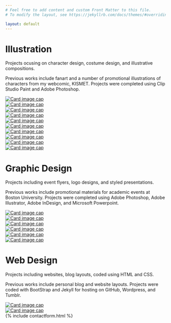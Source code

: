 ```yaml
---
# Feel free to add content and custom Front Matter to this file.
# To modify the layout, see https://jekyllrb.com/docs/themes/#overriding-theme-defaults

layout: default
---
```

<div class="container-fluid ml-0 mr-0 pl-0 pr-0 pb-0 mb-5" id="top-container-gallery">
    <div class="row"><a name="illustration"></a>
                <div class="card col-lg-6 col-12 align-bottom" id="gallery-heading">
                    <div id="gallery-heading-container">
                        <h1>Illustration</h1>
                        <p class="lead">Projects ocusing on character design, costume design, and illustrative compositions.</p>
                        <P>Previous works include fanart and a number of promotional illustrations of characters from my webcomic, KISMET.  Projects were completed using Clip Studio Paint and Adobe Photoshop.</p>
                    </div>
                </div>
                <div class="card col-lg-3 col-6" id="gallery-frame">
                    <a href="/projects/Phaedra/"><img class="card-img-top" src="/assets/gallery1.png" alt="Card image cap"></a>
                </div>
                <div class="card col-lg-3 col-6" id="gallery-frame">
                    <a href="/projects/frozen/"><img class="card-img-top" src="/assets/gallery2.png" alt="Card image cap"></a>
                </div>
    </div>
    <div class="row">
            <div class="card col-lg-3 col-6" id="gallery-frame">
                <a href="/projects/tertia/"><img class="card-img-top" src="/assets/gallery3.png" alt="Card image cap"></a>
            </div>
            <div class="card col-lg-3 col-6" id="gallery-frame">
                <a href="/projects/DVA/"><img class="card-img-top" src="/assets/gallery4.png" alt="Card image cap"></a>
            </div>
            <div class="card col-lg-3 col-6" id="gallery-frame">
                <a href="/projects/smokinggun/"><img class="card-img-top" src="/assets/gallery17.png" alt="Card image cap"></a>
            </div>
            <div class="card col-lg-3 col-6" id="gallery-frame">
                <a href="/projects/Cullen/"><img class="card-img-top" src="/assets/gallery6.png" alt="Card image cap"></a>
            </div>
    </div>
    <div class="row">
            <div class="card col-lg-3 col-6" id="gallery-frame">
                <a href="/projects/Dal/"><img class="card-img-top" src="/assets/gallery10.png" alt="Card image cap"></a>
            </div>
            <div class="card col-lg-3 col-6" id="gallery-frame">
                <a href="/projects/cover/"><img class="card-img-top" src="/assets/gallery12.png" alt="Card image cap"></a>
            </div>
            <div class="card col-lg-3 col-6" id="gallery-frame">
                <a href="/projects/tarot/"><img class="card-img-top" src="/assets/gallery18.png" alt="Card image cap"></a>
            </div>
            <div class="card col-lg-3 col-6" id="gallery-frame">
                <a href="/projects/Decadence/"><img class="card-img-top" src="/assets/gallery15.png" alt="Card image cap"></a>
            </div>
    </div>
    <div class="row"><a name="graphicdesign"></a>
                <div class="card col-lg-6 col-12 align-bottom" id="gallery-heading">
                    <div id="gallery-heading-container">
                        <h1>Graphic Design</h1>
                        <p class="lead">Projects including event flyers, logo designs, and styled presentations.</p>
                        <P>Previous works include promotional materials for academic events at Boston University.  Projects were completed using Adobe Photoshop, Adobe Illustrator, Adobe InDesign, and Microsoft Powerpoint.</p>
                    </div>
                </div>
                <div class="card col-lg-3 col-6" id="gallery-frame">
                    <a href="/projects/brewhaha/"><img class="card-img-top" src="/assets/gallery5.png" alt="Card image cap"></a>
                </div>
                <div class="card col-lg-3 col-6" id="gallery-frame">
                    <a href="/projects/WS326/"><img class="card-img-top" src="/assets/gallery9.png" alt="Card image cap"></a>
                </div>
    </div>
    <div class="row">
            <div class="card col-lg-3 col-6" id="gallery-frame">
                <a href="/projects/changecontinuity/"><img class="card-img-top" src="/assets/gallery14.png" alt="Card image cap"></a>
            </div>
            <div class="card col-lg-3 col-6" id="gallery-frame">
                <a href="/projects/trubble/"><img class="card-img-top" src="/assets/gallery8.png" alt="Card image cap"></a>
            </div>
            <div class="card col-lg-3 col-6" id="gallery-frame">
                <a href="/projects/WS450/"><img class="card-img-top" src="/assets/gallery19.png" alt="Card image cap"></a>
            </div>
            <div class="card col-lg-3 col-6" id="gallery-frame">
                <a href="/projects/wgsbranding/"><img class="card-img-top" src="/assets/gallery13.png" alt="Card image cap"></a>
            </div>
    </div>
    <div class="row"><a name="webdesign"></a>
                <div class="card col-lg-6 col-12 align-bottom" id="gallery-heading">
                    <div id="gallery-heading-container">
                        <h1>Web Design</h1>
                        <p class="lead">Projects including websites, blog layouts, coded using HTML and CSS.</p>
                        <P>Previous works include personal blog and website layouts.  Projects were coded with BootStrap and Jekyll for hosting on GitHub, Wordpress, and Tumblr.</p>
                    </div>
                </div>
                <div class="card col-lg-3 col-6" id="gallery-frame">
                    <a href="/projects/tumblr/"><img class="card-img-top" src="/assets/gallery7.png" alt="Card image cap"></a>
                </div>
                <div class="card col-lg-3 col-6" id="gallery-frame">
                    <a href="/projects/wordpress/"><img class="card-img-top" src="/assets/gallery20.png" alt="Card image cap"></a>
                </div>
    </div>
</div>
{% include contactform.html %}
